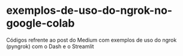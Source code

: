 # exemplos-de-uso-do-ngrok-no-google-colab
Códigos refrente ao post do Medium 
com exemplos de uso do ngrok (pyngrok) com o Dash e o Streamlit
